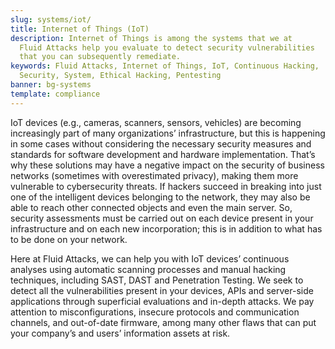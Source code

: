```yaml
---
slug: systems/iot/
title: Internet of Things (IoT)
description: Internet of Things is among the systems that we at
  Fluid Attacks help you evaluate to detect security vulnerabilities
  that you can subsequently remediate.
keywords: Fluid Attacks, Internet of Things, IoT, Continuous Hacking,
  Security, System, Ethical Hacking, Pentesting
banner: bg-systems
template: compliance
---
```


<div class="paragraph fw3 f3 lh-2">

IoT devices (e.g., cameras, scanners, sensors, vehicles) are becoming
increasingly part of many organizations’ infrastructure, but this is
happening in some cases without considering the necessary security
measures and standards for software development and hardware
implementation. That’s why these solutions may have a negative impact on
the security of business networks (sometimes with overestimated
privacy), making them more vulnerable to cybersecurity threats. If
hackers succeed in breaking into just one of the intelligent devices
belonging to the network, they may also be able to reach other connected
objects and even the main server. So, security assessments must be
carried out on each device present in your infrastructure and on each
new incorporation; this is in addition to what has to be done on your
network.

</div>

<div class="paragraph fw3 f3 lh-2">

Here at Fluid Attacks, we can help you with IoT devices’ continuous
analyses using automatic scanning processes and manual hacking
techniques, including SAST, DAST and Penetration Testing. We seek to
detect all the vulnerabilities present in your devices, APIs and
server-side applications through superficial evaluations and in-depth
attacks. We pay attention to misconfigurations, insecure protocols and
communication channels, and out-of-date firmware, among many other flaws
that can put your company’s and users’ information assets at risk.

</div>